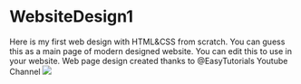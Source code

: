 # WebsiteDesign1
Here is my first web design with HTML&amp;CSS from scratch. You can guess this as a main page of modern designed website. You can edit this to use in your website. Web page design created thanks to @EasyTutorials Youtube Channel
![](gifmaker.gif)
